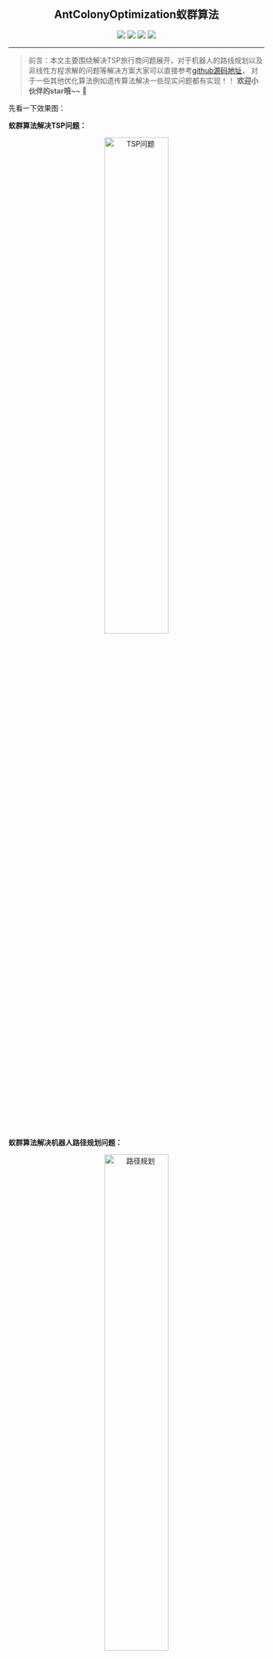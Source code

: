 <h2 align=center>AntColonyOptimization蚁群算法</h2>
<div align="center">
<image src="https://markdown-liyang.oss-cn-beijing.aliyuncs.com/label/Github-LiYangSir-brightgreen.svg">
<image src="https://markdown-liyang.oss-cn-beijing.aliyuncs.com/label/quguai.cn-green.svg">
<image src="https://img.shields.io/badge/Lannguage-MatLab-yellow">
<image src="https://markdown-liyang.oss-cn-beijing.aliyuncs.com/label/Version-1.0-blue.svg">
</div>

------

> 前言：本文主要围绕解决TSP旅行商问题展开，对于机器人的路线规划以及非线性方程求解的问题等解决方案大家可以直接参考[github源码地址](https://github.com/LiYangSir/SmartAlgorithm)，
> 对于一些其他优化算法例如遗传算法解决一些现实问题都有实现！！ **欢迎小伙伴的star哦~~ 🤭**

先看一下效果图：

**蚁群算法解决TSP问题：**
<div align=center>
<img src=https://markdown-liyang.oss-cn-beijing.aliyuncs.com/%E4%BC%98%E5%8C%96%E7%AE%97%E6%B3%95/ACO%E8%9A%81%E7%BE%A4%E7%AE%97%E6%B3%95/TSP.gif  width=50% alt=TSP问题>
</div>

**蚁群算法解决机器人路径规划问题：**
<div align=center>
<img src=https://markdown-liyang.oss-cn-beijing.aliyuncs.com/%E4%BC%98%E5%8C%96%E7%AE%97%E6%B3%95/ACO%E8%9A%81%E7%BE%A4%E7%AE%97%E6%B3%95/Magine.gif  width=50% alt=路径规划>
</div>

## 1、什么是蚁群算法

### 1.1、蚁群算法的来源
&emsp;&emsp;同遗传算法相似，都来自于大自然的启迪。蚁群算法就来自于蚂蚁寻找食物过程中发现路径的行为。
&emsp;&emsp;蚂蚁并没有视觉却可以寻找到食物，这得益于蚂蚁分泌的信息素，蚂蚁之间**相互独立**，彼此之间通过**信息素**进行交流，从而实现群体行为。

### 1.2、蚁群算法的基本原理

&emsp;&emsp;基本原理的过程就是蚂蚁觅食的过程。首先，蚂蚁在觅食的过程中会在路径上留下信息素的物质，并在寻找食物的过程中感知这种物质的强度，并指导自己的行为方向，他们总会朝着浓度高的方向前进。因此可以看得出来，蚂蚁觅食的过程是一个**正反馈**的过程，该路段经过的蚂蚁越多，信息素留下的就越多，浓度越高，更多的蚂蚁都会选择这个路段。

## 2、蚁群算法的实现原理

### 2.1、蚁群算法实现的重要规则（==细品==）
**1. 避障规则**
&emsp;&emsp;如果蚂蚁要移动的方向有障碍物挡住，他会随机的选择另外一个方向，如果有信息素指引的话，会按照信息素的指引前进。
**2. 散播信息素规则**
&emsp;&emsp;每只蚂蚁在刚找到食物的时候散发出来的信息素最多，并随着走选的距离，散播的信息越少。
**3. 范围**
&emsp;&emsp;蚂蚁观察的范围有限，只能在局部的范围内进行选择。例如蚂蚁观察的范围为3\*3，那么它能够移动的范围也就是在这个3\*3区域内。
**4. 移动规则**
&emsp;&emsp;前面也说过，蚂蚁的前进方向的选择依赖于信息素的浓度，回朝向信息素高的方向移动。当周围没有信息素或者信息素相同的时候，那么蚂蚁就会按照原来的方向继续前进，并且在前进方向上受到一个随机的扰动，为了避免再原地转圈，他会记住之前经过的点，下一次遇到的时候就会避开这个已经经过的点。
**5. 觅食规则**
&emsp;&emsp;如果蚂蚁在感知范围内找到食物则直接过去，加速模型的收敛，否则朝着信息素高的方向前进，并且每只蚂蚁都有小概率的犯错误，从而不是信息素最多的点移动，打破局部最优解的情况。
**6. 环境**
&emsp;&emsp;每只蚂蚁之间相互独立，他们依赖环境中的信息素进行交流。每只蚂蚁都仅仅能感知到环境内的信息。并且随机信息素会随着时间逐渐减少。如果这条路上经过的蚂蚁越来越少，那么信息素也会越来越少。

### 2.2、蚁群算法解决TSP问题的过程

&emsp;&emsp;旅行商问题（Traveling saleman problem, TSP）是物流配送的典型问题，他的求解有十分重要的理论和现实意义。

&emsp;&emsp;旅行商问题传统的解决方法都是遗传算法，但是遗传算法的收敛速度慢，具有一定的缺陷。

&emsp;&emsp;在求解TSP蚁群算法中，每只蚂蚁相互独立，用于构造不同的路线，蚂蚁之间通过信息素进行交流，合作求解。

**基本过程如下：**

1. 初始化，设置迭代次数；
2. 将 ants 只蚂蚁放置到 cities 个城市上；
3. ants只蚂蚁按照概率函数选择下一个城市，并完成所有城市的周游；
4. 记录本次迭代的最优路线；
5. 全局更新信息素。
6. 终止。本例终止条件是迭代次数，也可以设置运行时间或最短路径的下限。
7. 输出结果

&emsp;&emsp;应用全局更新信息素来改变路径上信息素的值。当ants蚂蚁生成了ants个解，其中最短路径的是本代最优解，将属于这条路线上的所有关联的路线进行信息素更新。

&emsp;&emsp;之所以使用全局信息素，是为了让最优路径上有格外的信息素支持，这样后面的蚂蚁会优先选择这条路线。并且伴随着信息素的挥发，全局最短路径关联路线信息素得到进一步增强。

## 3、蚁群算法TSP程序实现

### 3.1、程序中矩阵大小以及含义
**程序中矩阵说明**(首字母大写)：
|矩阵|大小|含义|
|:---:|:---:|---|
|Distance|(城市数量，城市数量)|表征各个城市之间的**距离**信息|
|Eta|(城市数量，城市数量)|表征各个城市之间的**启发因子**|
|Tau|(城市数量，城市数量)|表征各个城市之间**信息素**的值|
|Route|(蚂蚁个数，城市数量)|每只蚂蚁周游城市的记录矩阵|
|R_best|(迭代次数，城市数量)|每次迭代的最优路线|
|L_best|(迭代次数，1)|每次迭代的最短距离|
|L_ave|(迭代次数，1)|每次迭代的平均距离|

### 3.2、整体架构

```matlab
'3.3、初始化变量参数'
'3.4、初始化矩阵参数'

while '迭代次数'
    '3.5、安排蚂蚁初始位置'
    '3.6、蚂蚁周游'
    '3.7、记录最优路线以及最短距离'
    '3.8、更新信息素'
end
'3.9、结果输出'
```

### 3.3、初始化变量参数
初始化主要对程序当中重要参数进行声明。
**程序实现：**
```matlab
% 随机产生40个城市的坐标
position = 50 * randn(40, 2);
epochs = 50;  % 迭代次数
% 蚂蚁个数最好大于等于城市个数，保证每个城市都有一个蚂蚁
ants = 40;  
alpha = 1.4;  % 表征信息素重要程度参数
beta = 2.2;  % 表征启发因子重要程度参数
rho = 0.15;  % 信息素挥发参数
Q = 10^6;  % 信息素增强系数
cities = size(position, 1);  % 城市个数
```

### 3.4、初始化矩阵参数
主要实现了重要矩阵声明以及初始化。
**程序实现：**
```matlab
% 城市之间的距离矩阵
Distance = ones(cities, cities);
for i = 1: cities
    for j = 1: cities
        if i ~= j
            % 坐标点欧氏距离
            Distance(i, j) = ((position(i, 1) - position(j, 1))^2 + (position(i, 2) - position(j, 2))^2)^0.5;
        else
            % 因为后面要取倒数，所以取一个浮点数精度大小
            Distance(i, j) = eps;
        end
        Distance(j, i) = Distance(i, j);
    end
end
% 启发因子矩阵
Eta = 1./Distance;
% 信息素初始值每个路线均相同为 1
Tau = ones(cities, cities);
% 每只蚂蚁的路线图
Route = zeros(ants, cities);
epoch = 1;
% 记录每回合最优城市
R_best = zeros(epochs, cities);
% 记录每回合最短距离
L_best = inf .* ones(epochs, 1);
% 记录每回合平均距离
L_ave = zeros(epochs, 1);
```

### 3.5、安排蚂蚁初始位置
&emsp;&emsp;主要是将所有的蚂蚁安置在所有的城市当中，蚂蚁个数 >= 城市个数。并且保证均匀分布。
```matlab
% 初始随机位置
RandPos = [];
for i = 1: ceil(ants / cities)
    RandPos = [RandPos, randperm(cities)];
end
% 初始位置转置就对应了Route矩阵中每只蚂蚁的初始位置
Route(:, 1) = (RandPos(1, 1:ants))';
```
### 3.6、蚂蚁周游
&emsp;&emsp;由于蚂蚁的初始位置已经确定，所有主要就是周游剩余的所有城市，循环（cities-1）次。里面的循环就是将所有的蚂蚁进行周游一次。

&emsp;&emsp;对于每只蚂蚁的周游主要是对剩余的城市进行周游，不能重复拜访同一个城市。NoVisited矩阵存储着该蚂蚁未访问的城市。然后在所有没有访问过城市中选择一个。选择的方式也是类似于轮盘赌法。概率函数表征信息素和启发因子，两者有着不同的重要程度。
$$
P = [\tau_{ij}(t)]^\alpha · [\eta_{ij}]^\beta
$$
其中$\tau_{ij}(t)$为路线上$(i, j)$上的信息素浓度；$\eta_{ij}$为路线上$(i, j)$上的启发式信息；
**程序实现：**
```matlab
for j = 2: cities
        for i = 1: ants
            Visited = Route(i, 1:j-1);
            NoVisited = zeros(1, (cities - j + 1));
            P = NoVisited;
            num = 1;
            for k = 1: cities
                if length(find(Visited == k)) == 0
                    NoVisited(num) = k;
                    num = num + 1;
                end
            end
            for k = 1: length(NoVisited)
                P(k) = (Tau(Visited(end), NoVisited(k))^alpha) * (Eta(Visited(end), NoVisited(k))^beta);
            end
            P = P / sum(P);
            Pcum = cumsum(P);
            select = find(Pcum >= rand);
            to_visit = NoVisited(select(1));
            Route(i, j) = to_visit;
        end
    end
```
### 3.7、记录最优路线以及最短距离
&emsp;&emsp;计算每个回合每只蚂蚁走过的距离。并记录该回合最短路径，最短距离和平均距离。
```matlab
Distance_epoch = zeros(ants, 1);
for i = 1: ants
    R = Route(i, :);
    for j = 1: cities - 1
        Distance_epoch(i) = Distance_epoch(i) + Distance(R(j), R(j + 1));
    end
    Distance_epoch(i) = Distance_epoch(i) + Distance(R(1), R(cities));
end
L_best(epoch) = min(Distance_epoch);
pos = find(Distance_epoch == L_best(epoch));
R_best(epoch, :) = Route(pos(1), :);
L_ave(epoch) = mean(Distance_epoch);
epoch = epoch + 1;
```

### 3.8、更新信息素
&emsp;&emsp;更新信息素主要保证获得最优距离的那条路线的信息素得到最大的增强。
```matlab
Delta_Tau = zeros(cities, cities);
for i = 1: ants
    for j = 1: (cities - 1)
        Delta_Tau(Route(i, j), Route(i, j + 1)) = Delta_Tau(Route(i, j), Route(i, j + 1)) + Q / Distance_epoch(i);
    end
    Delta_Tau(Route(i, 1), Route(i, cities)) = Delta_Tau(Route(i, 1), Route(i, cities)) + Q / Distance_epoch(i);
end
Tau = (1 - rho) .* Tau + Delta_Tau;
Route = zeros(ants, cities);
```
### 3.9、结果输出
&emsp;&emsp;迭代完成后,在R_best矩阵中得到最短路径的最小路线，最后输出最优的结果。
**结果输出实现：**
```matlab
Pos = find(L_best == min(L_best));
Short_Route = R_best(Pos(1), :);
Short_Length = L_best(Pos(1), :);
figure
subplot(121);
DrawRoute(position, Short_Route);
subplot(122);
plot(L_best);
hold on
plot(L_ave, 'r');
title('平均距离和最短距离');
```
**画图函数实现：**
```matlab
function DrawRoute(C, R)
N = length(R);
scatter(C(:, 1), C(:, 2));
hold on
plot([C(R(1), 1), C(R(N), 1)], [C(R(1), 2), C(R(N), 2)], 'g');
hold on
for ii = 2: N
    plot([C(R(ii - 1), 1), C(R(ii), 1)], [C(R(ii - 1), 2), C(R(ii), 2)], 'g');
    hold on
end
title('旅行商规划');
```
## 4、结果
<div align=center>
<img src=https://markdown-liyang.oss-cn-beijing.aliyuncs.com/%E4%BC%98%E5%8C%96%E7%AE%97%E6%B3%95/ACO%E8%9A%81%E7%BE%A4%E7%AE%97%E6%B3%95/untitled.png  width=80% alt=结果展示>
</div>

> 为了说明方便将代码直接拆开展示，如果想要全部的代码欢迎大家直接到 [Github源码](https://github.com/LiYangSir/SmartAlgorithm/tree/master/Ant_Colony_Optimization/ACO_MatLab)

## 最后

更多精彩内容，大家可以转到我的主页：[曲怪曲怪的主页](http://quguai.cn/)

**源码地址**：[github地址](https://github.com/LiYangSir/SmartAlgorithm)
